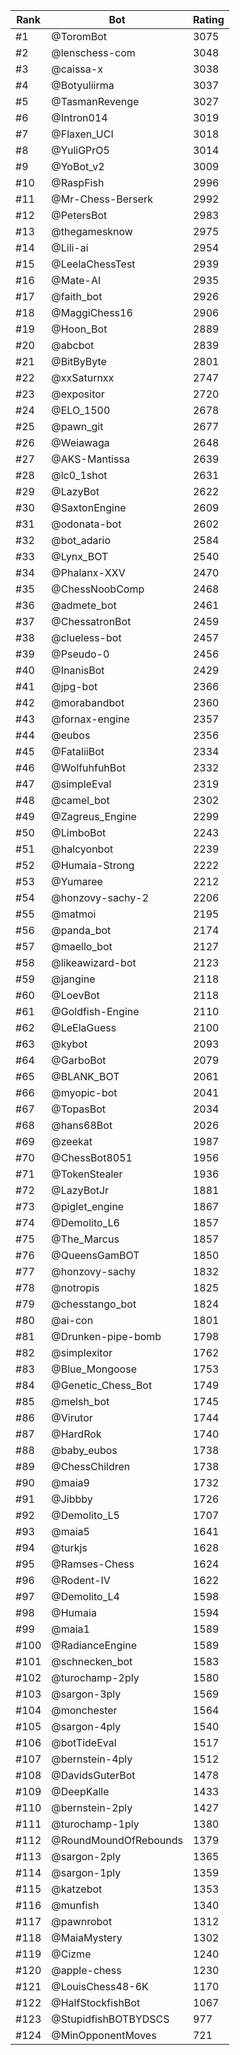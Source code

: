 Rank|Bot|Rating
---|---|---
#1|@ToromBot|3075
#2|@lenschess-com|3048
#3|@caissa-x|3038
#4|@Botyuliirma|3037
#5|@TasmanRevenge|3027
#6|@Intron014|3019
#7|@Flaxen_UCI|3018
#8|@YuliGPrO5|3014
#9|@YoBot_v2|3009
#10|@RaspFish|2996
#11|@Mr-Chess-Berserk|2992
#12|@PetersBot|2983
#13|@thegamesknow|2975
#14|@Lili-ai|2954
#15|@LeelaChessTest|2939
#16|@Mate-AI|2935
#17|@faith_bot|2926
#18|@MaggiChess16|2906
#19|@Hoon_Bot|2889
#20|@abcbot|2839
#21|@BitByByte|2801
#22|@xxSaturnxx|2747
#23|@expositor|2720
#24|@ELO_1500|2678
#25|@pawn_git|2677
#26|@Weiawaga|2648
#27|@AKS-Mantissa|2639
#28|@lc0_1shot|2631
#29|@LazyBot|2622
#30|@SaxtonEngine|2609
#31|@odonata-bot|2602
#32|@bot_adario|2584
#33|@Lynx_BOT|2540
#34|@Phalanx-XXV|2470
#35|@ChessNoobComp|2468
#36|@admete_bot|2461
#37|@ChessatronBot|2459
#38|@clueless-bot|2457
#39|@Pseudo-0|2456
#40|@InanisBot|2429
#41|@jpg-bot|2366
#42|@morabandbot|2360
#43|@fornax-engine|2357
#44|@eubos|2356
#45|@FataliiBot|2334
#46|@WolfuhfuhBot|2332
#47|@simpleEval|2319
#48|@camel_bot|2302
#49|@Zagreus_Engine|2299
#50|@LimboBot|2243
#51|@halcyonbot|2239
#52|@Humaia-Strong|2222
#53|@Yumaree|2212
#54|@honzovy-sachy-2|2206
#55|@matmoi|2195
#56|@panda_bot|2174
#57|@maello_bot|2127
#58|@likeawizard-bot|2123
#59|@jangine|2118
#60|@LoevBot|2118
#61|@Goldfish-Engine|2110
#62|@LeElaGuess|2100
#63|@kybot|2093
#64|@GarboBot|2079
#65|@BLANK_BOT|2061
#66|@myopic-bot|2041
#67|@TopasBot|2034
#68|@hans68Bot|2026
#69|@zeekat|1987
#70|@ChessBot8051|1956
#71|@TokenStealer|1936
#72|@LazyBotJr|1881
#73|@piglet_engine|1867
#74|@Demolito_L6|1857
#75|@The_Marcus|1857
#76|@QueensGamBOT|1850
#77|@honzovy-sachy|1832
#78|@notropis|1825
#79|@chesstango_bot|1824
#80|@ai-con|1801
#81|@Drunken-pipe-bomb|1798
#82|@simplexitor|1762
#83|@Blue_Mongoose|1753
#84|@Genetic_Chess_Bot|1749
#85|@melsh_bot|1745
#86|@Virutor|1744
#87|@HardRok|1740
#88|@baby_eubos|1738
#89|@ChessChildren|1738
#90|@maia9|1732
#91|@Jibbby|1726
#92|@Demolito_L5|1707
#93|@maia5|1641
#94|@turkjs|1628
#95|@Ramses-Chess|1624
#96|@Rodent-IV|1622
#97|@Demolito_L4|1598
#98|@Humaia|1594
#99|@maia1|1589
#100|@RadianceEngine|1589
#101|@schnecken_bot|1583
#102|@turochamp-2ply|1580
#103|@sargon-3ply|1569
#104|@monchester|1564
#105|@sargon-4ply|1540
#106|@botTideEval|1517
#107|@bernstein-4ply|1512
#108|@DavidsGuterBot|1478
#109|@DeepKalle|1433
#110|@bernstein-2ply|1427
#111|@turochamp-1ply|1380
#112|@RoundMoundOfRebounds|1379
#113|@sargon-2ply|1365
#114|@sargon-1ply|1359
#115|@katzebot|1353
#116|@munfish|1340
#117|@pawnrobot|1312
#118|@MaiaMystery|1302
#119|@Cizme|1240
#120|@apple-chess|1230
#121|@LouisChess48-6K|1170
#122|@HalfStockfishBot|1067
#123|@StupidfishBOTBYDSCS|977
#124|@MinOpponentMoves|721
